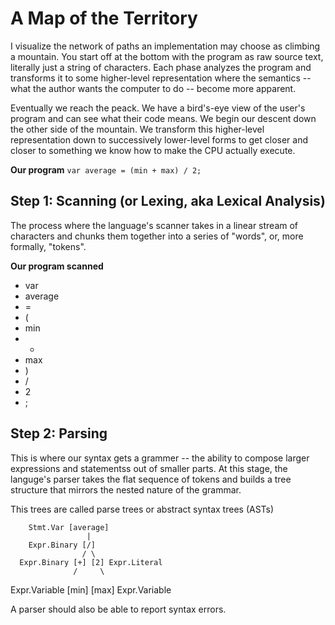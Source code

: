 # A Map of the Territory

I visualize the network of paths an implementation may choose as climbing a
mountain. You start off at the bottom with the program as raw source text,
literally just a string of characters. Each phase analyzes the program and
transforms it to some higher-level representation where the semantics -- what
the author wants the computer to do -- become more apparent.

Eventually we reach the peack. We have a bird's-eye view of the user's program
and can see what their code means. We begin our descent down the other side of
the mountain. We transform this higher-level representation down to successively
lower-level forms to get closer and closer to something we know how to make the
CPU actually execute.

__Our program__
`var average = (min + max) / 2;`

## Step 1: Scanning (or Lexing, aka Lexical Analysis)

The process where the language's scanner takes in a linear stream of characters
and chunks them together into a series of "words", or, more formally, "tokens".

__Our program scanned__
- var
- average
- =
- (
- min
- +
- max
- )
- /
- 2
- ;

## Step 2: Parsing

This is where our syntax gets a grammer -- the ability to compose larger
expressions and statementss out of smaller parts. At this stage, the languge's
parser takes the flat sequence of tokens and builds a tree structure that
mirrors the nested nature of the grammar.

This trees are called parse trees or abstract syntax trees (ASTs)

        Stmt.Var [average]
                     |
        Expr.Binary [/]
                    / \
      Expr.Binary [+] [2] Expr.Literal
                  /     \
 Expr.Variable [min]   [max] Expr.Variable

A parser should also be able to report syntax errors.
